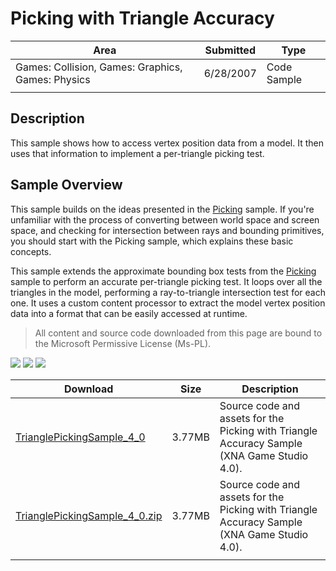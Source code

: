 # Picking with Triangle Accuracy

|Area|Submitted|Type|
|-|-|-|
Games: Collision, Games: Graphics, Games: Physics|6/28/2007|Code Sample
||||

## Description

This sample shows how to access vertex position data from a model. It then uses that information to implement a per-triangle picking test.

## Sample Overview

This sample builds on the ideas presented in the [Picking](https://github.com/simondarksidej/XNAGameStudio/wiki/Picking) sample. If you're unfamiliar with the process of converting between world space and screen space, and checking for intersection between rays and bounding primitives, you should start with the Picking sample, which explains these basic concepts.

This sample extends the approximate bounding box tests from the [Picking](https://github.com/simondarksidej/XNAGameStudio/wiki/Picking) sample to perform an accurate per-triangle picking test. It loops over all the triangles in the model, performing a ray-to-triangle intersection test for each one. It uses a custom content processor to extract the model vertex position data into a format that can be easily accessed at runtime.

> All content and source code downloaded from this page are bound to the Microsoft Permissive License (Ms-PL).

![](https://github.com/simondarksidej/XNAGameStudio/blob/master/Images/XNA_PickingTriangle_01_small.jpg?raw=true)
![](https://github.com/simondarksidej/XNAGameStudio/blob/master/Images/XNA_PickingTriangle_02_small.jpg?raw=true)
![](https://github.com/simondarksidej/XNAGameStudio/blob/master/Images/XNA_PickingTriangle_03_small.jpg?raw=true)

Download | Size | Description
---|---|---|
[TrianglePickingSample_4_0](https://github.com/simondarksidej/XNAGameStudio/tree/master/Samples/TrianglePickingSample_4_0) | 3.77MB | Source code and assets for the Picking with Triangle Accuracy Sample (XNA Game Studio 4.0).
[TrianglePickingSample_4_0.zip](https://github.com/simondarksidej/XNAGameStudioZips/tree/master/Samples/TrianglePickingSample_4_0.zip) | 3.77MB | Source code and assets for the Picking with Triangle Accuracy Sample (XNA Game Studio 4.0).
||||
